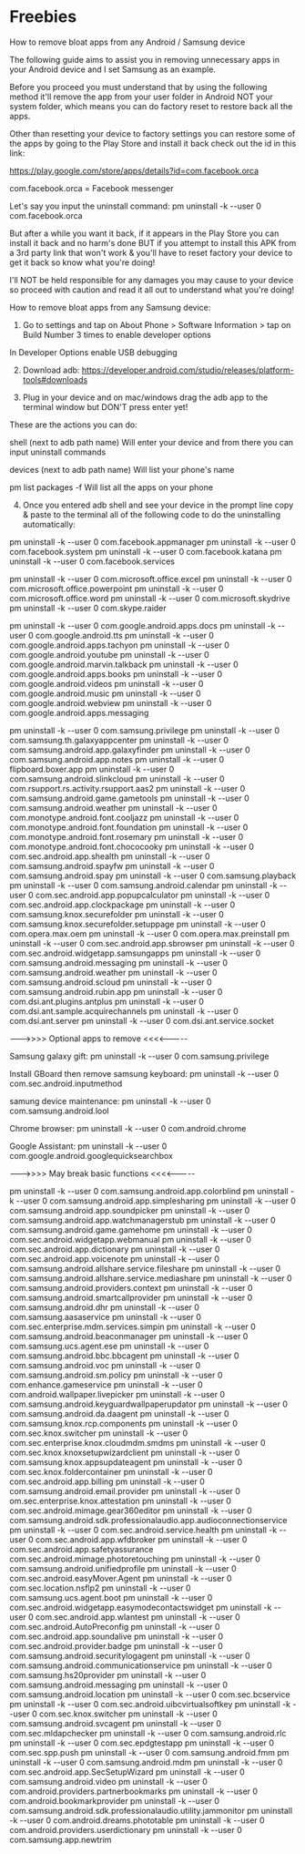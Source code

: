 # Freebies
How to remove bloat apps from any Android / Samsung device

The following guide aims to assist you in removing unnecessary apps in your Android device and I set Samsung as an example.

Before you proceed you must understand that by using the following method it'll remove the app from your user folder in Android NOT your system folder, which means you can do factory reset to restore back all the apps.

Other than resetting your device to factory settings you can restore some of the apps by going to the Play Store and install it back check out the id in this link:

https://play.google.com/store/apps/details?id=com.facebook.orca

com.facebook.orca = Facebook messenger

Let's say you input the uninstall command:
pm uninstall -k --user 0 com.facebook.orca

But after a while you want it back, if it appears in the Play Store you can install it back and no harm's done BUT if you attempt to install this APK from a 3rd party link that won't work & you'll have to reset factory your device to get it back so know what you're doing!

I'll NOT be held responsible for any damages you may cause to your device so proceed with caution and read it all out to understand what you're doing!

How to remove bloat apps from any Samsung device:

1. Go to settings and tap on About Phone > Software Information > tap on Build Number 3 times to enable developer options 

In Developer Options enable USB debugging

2. Download adb:
https://developer.android.com/studio/releases/platform-tools#downloads

3. Plug in your device and on mac/windows drag the adb app to the terminal window but DON'T press enter yet!

These are the actions you can do:

shell (next to adb path name) 
Will enter your device and from there you can input uninstall commands

devices (next to adb path name) 
Will list your phone's name

pm list packages -f
Will list all the apps on your phone

4. Once you entered adb shell and see your device in the prompt line copy & paste to the terminal all of the following code to do the uninstalling automatically:

pm uninstall -k --user 0 com.facebook.appmanager
pm uninstall -k --user 0 com.facebook.system
pm uninstall -k --user 0 com.facebook.katana
pm uninstall -k --user 0 com.facebook.services

pm uninstall -k --user 0 com.microsoft.office.excel
pm uninstall -k --user 0 com.microsoft.office.powerpoint
pm uninstall -k --user 0 com.microsoft.office.word
pm uninstall -k --user 0 com.microsoft.skydrive
pm uninstall -k --user 0 com.skype.raider

pm uninstall -k --user 0 com.google.android.apps.docs
pm uninstall -k --user 0 com.google.android.tts
pm uninstall -k --user 0 com.google.android.apps.tachyon
pm uninstall -k --user 0 com.google.android.youtube
pm uninstall -k --user 0 com.google.android.marvin.talkback
pm uninstall -k --user 0 com.google.android.apps.books
pm uninstall -k --user 0 com.google.android.videos
pm uninstall -k --user 0 com.google.android.music
pm uninstall -k --user 0 com.google.android.webview
pm uninstall -k --user 0 com.google.android.apps.messaging

pm uninstall -k --user 0 com.samsung.privilege
pm uninstall -k --user 0 com.samsung.th.galaxyappcenter
pm uninstall -k --user 0 com.samsung.android.app.galaxyfinder
pm uninstall -k --user 0 com.samsung.android.app.notes
pm uninstall -k --user 0 flipboard.boxer.app
pm uninstall -k --user 0 com.samsung.android.slinkcloud
pm uninstall -k --user 0 com.rsupport.rs.activity.rsupport.aas2
pm uninstall -k --user 0 com.samsung.android.game.gametools
pm uninstall -k --user 0 com.samsung.android.weather
pm uninstall -k --user 0 com.monotype.android.font.cooljazz
pm uninstall -k --user 0 com.monotype.android.font.foundation
pm uninstall -k --user 0 com.monotype.android.font.rosemary
pm uninstall -k --user 0 com.monotype.android.font.chococooky
pm uninstall -k --user 0 com.sec.android.app.shealth
pm uninstall -k --user 0 com.samsung.android.spayfw
pm uninstall -k --user 0 com.samsung.android.spay
pm uninstall -k --user 0 com.samsung.playback
pm uninstall -k --user 0 com.samsung.android.calendar
pm uninstall -k --user 0 com.sec.android.app.popupcalculator
pm uninstall -k --user 0 com.sec.android.app.clockpackage
pm uninstall -k --user 0 com.samsung.knox.securefolder
pm uninstall -k --user 0 com.samsung.knox.securefolder.setuppage
pm uninstall -k --user 0 com.opera.max.oem
pm uninstall -k --user 0 com.opera.max.preinstall
pm uninstall -k --user 0 com.sec.android.app.sbrowser
pm uninstall -k --user 0 com.sec.android.widgetapp.samsungapps
pm uninstall -k --user 0 com.samsung.android.messaging
pm uninstall -k --user 0 com.samsung.android.weather
pm uninstall -k --user 0 com.samsung.android.scloud
pm uninstall -k --user 0 com.samsung.android.rubin.app
pm uninstall -k --user 0 com.dsi.ant.plugins.antplus
pm uninstall -k --user 0 com.dsi.ant.sample.acquirechannels
pm uninstall -k --user 0 com.dsi.ant.server
pm uninstall -k --user 0 com.dsi.ant.service.socket


--->>>> Optional apps to remove <<<<-----


Samsung galaxy gift:
pm uninstall -k --user 0 com.samsung.privilege

Install GBoard then remove samsung keyboard:
pm uninstall -k --user 0 com.sec.android.inputmethod

samung device maintenance:
pm uninstall -k --user 0  com.samsung.android.lool

Chrome browser:
pm uninstall -k --user 0 com.android.chrome

Google Assistant:
pm uninstall -k --user 0 com.google.android.googlequicksearchbox



--->>>> May break basic functions <<<<-----


pm uninstall -k --user 0 com.samsung.android.app.colorblind
pm uninstall -k --user 0 com.samsung.android.app.simplesharing
pm uninstall -k --user 0 com.samsung.android.app.soundpicker
pm uninstall -k --user 0 com.samsung.android.app.watchmanagerstub
pm uninstall -k --user 0 com.samsung.android.game.gamehome
pm uninstall -k --user 0 com.sec.android.widgetapp.webmanual
pm uninstall -k --user 0 com.sec.android.app.dictionary
pm uninstall -k --user 0 com.sec.android.app.voicenote
pm uninstall -k --user 0 com.samsung.android.allshare.service.fileshare
pm uninstall -k --user 0 com.samsung.android.allshare.service.mediashare
pm uninstall -k --user 0 com.samsung.android.providers.context
pm uninstall -k --user 0 com.samsung.android.smartcallprovider
pm uninstall -k --user 0 com.samsung.android.dhr
pm uninstall -k --user 0 com.samsung.aasaservice
pm uninstall -k --user 0 com.sec.enterprise.mdm.services.simpin
pm uninstall -k --user 0 com.samsung.android.beaconmanager
pm uninstall -k --user 0 com.samsung.ucs.agent.ese
pm uninstall -k --user 0 com.samsung.android.bbc.bbcagent
pm uninstall -k --user 0 com.samsung.android.voc
pm uninstall -k --user 0 com.samsung.android.sm.policy
pm uninstall -k --user 0 com.enhance.gameservice
pm uninstall -k --user 0 com.android.wallpaper.livepicker
pm uninstall -k --user 0 com.samsung.android.keyguardwallpaperupdator
pm uninstall -k --user 0 com.samsung.android.da.daagent
pm uninstall -k --user 0 com.samsung.knox.rcp.components
pm uninstall -k --user 0 com.sec.knox.switcher
pm uninstall -k --user 0 com.sec.enterprise.knox.cloudmdm.smdms
pm uninstall -k --user 0 com.sec.knox.knoxsetupwizardclient
pm uninstall -k --user 0 com.samsung.knox.appsupdateagent
pm uninstall -k --user 0 com.sec.knox.foldercontainer
pm uninstall -k --user 0 com.sec.android.app.billing
pm uninstall -k --user 0 com.samsung.android.email.provider
pm uninstall -k --user 0 om.sec.enterprise.knox.attestation
pm uninstall -k --user 0 com.sec.android.mimage.gear360editor
pm uninstall -k --user 0 com.samsung.android.sdk.professionalaudio.app.audioconnectionservice
pm uninstall -k --user 0 com.sec.android.service.health
pm uninstall -k --user 0 com.sec.android.app.wfdbroker
pm uninstall -k --user 0 com.sec.android.app.safetyassurance
 com.sec.android.mimage.photoretouching
pm uninstall -k --user 0 com.samsung.android.unifiedprofile
pm uninstall -k --user 0 com.sec.android.easyMover.Agent
pm uninstall -k --user 0 com.sec.location.nsflp2
pm uninstall -k --user 0 com.samsung.ucs.agent.boot
pm uninstall -k --user 0 com.sec.android.widgetapp.easymodecontactswidget
pm uninstall -k --user 0 com.sec.android.app.wlantest
pm uninstall -k --user 0 com.sec.android.AutoPreconfig
pm uninstall -k --user 0 com.sec.android.app.soundalive
pm uninstall -k --user 0 com.sec.android.provider.badge
pm uninstall -k --user 0 com.samsung.android.securitylogagent
pm uninstall -k --user 0 com.samsung.android.communicationservice
pm uninstall -k --user 0 com.samsung.hs20provider
pm uninstall -k --user 0 com.samsung.android.messaging
pm uninstall -k --user 0 com.samsung.android.location
pm uninstall -k --user 0 com.sec.bcservice
pm uninstall -k --user 0 com.sec.android.uibcvirtualsoftkey
pm uninstall -k --user 0 com.sec.knox.switcher
pm uninstall -k --user 0 com.samsung.android.svcagent
pm uninstall -k --user 0 com.sec.mldapchecker
pm uninstall -k --user 0 com.samsung.android.rlc
pm uninstall -k --user 0 com.sec.epdgtestapp
pm uninstall -k --user 0 com.sec.spp.push
pm uninstall -k --user 0 com.samsung.android.fmm
pm uninstall -k --user 0 com.samsung.android.mdm
pm uninstall -k --user 0 com.sec.android.app.SecSetupWizard
pm uninstall -k --user 0 com.samsung.android.video
pm uninstall -k --user 0 com.android.providers.partnerbookmarks
pm uninstall -k --user 0 com.android.bookmarkprovider
pm uninstall -k --user 0 com.samsung.android.sdk.professionalaudio.utility.jammonitor
pm uninstall -k --user 0 com.android.dreams.phototable
pm uninstall -k --user 0 com.android.providers.userdictionary
pm uninstall -k --user 0 com.samsung.app.newtrim
